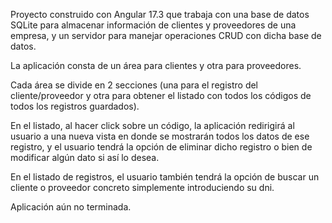 Proyecto construido con Angular 17.3 que trabaja con una base de datos SQLite para almacenar información de clientes y proveedores de una empresa, 
y un servidor para manejar operaciones CRUD con dicha base de datos.

La aplicación consta de un área para clientes y otra para proveedores.

Cada área se divide en 2 secciones (una para el registro del cliente/proveedor y otra para obtener el listado con todos los códigos de todos los registros guardados).

En el listado, al hacer click sobre un código, la aplicación redirigirá al usuario a una nueva vista en donde se mostrarán todos los datos de ese registro,
y el usuario tendrá la opción de eliminar dicho registro o bien de modificar algún dato si así lo desea.

En el listado de registros, el usuario también tendrá la opción de buscar un cliente o proveedor concreto simplemente introduciendo su dni.

Aplicación aún no terminada.
